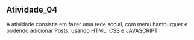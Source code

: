 ## Atividade_04

A atividade consistia em fazer uma rede social, com menu hamburguer e podendo adicionar Posts, usando HTML, CSS e JAVASCRIPT